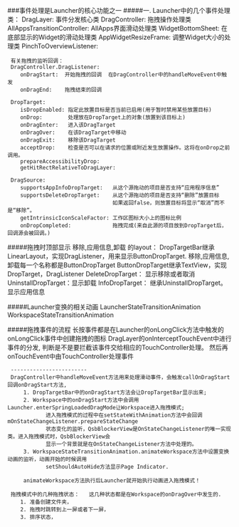 ###事件处理是Launcher的核心功能之一
#####一. Launcher中的几个事件处理类：
     DragLayer:                    事件分发核心类
     DragController:               拖拽操作处理类
     AllAppsTransitionController:  AllApps界面滑动处理类
     WidgetBottomSheet:            在底部显示的Widget的滑动处理类
     AppWidgetResizeFrame:         调整Widget大小的处理类
     PinchToOverviewListener:      
     
     有关拖拽的监听回调：
     DragController.DragListener:
        onDragStart:  开始拖拽的回调  在DragController中的handleMoveEvent中触发
        onDragEnd:    拖拽结束的回调
        
     DropTarget:   
        isDropEnabled: 指定此放置目标是否当前已启用(用于暂时禁用某些放置目标)
        onDrop:        处理放在DropTarget上的对象(放置到该目标上)
        onDragEnter:   进入该DragTarget
        onDragOver:    在该DragTarget中移动
        onDragExit:    移除该DragTarget
        acceptDrop:    检查是否可以在请求的位置或附近发生放置操作。这将在onDrop之前调用。
        prepareAccessibilityDrop:
        getHitRectRelativeToDragLayer:
        
     DragSource:
        supportsAppInfoDropTarget:   从这个源拖动的项目是否支持“应用程序信息”
        supportsDeleteDropTarget:    从这个源拖动的项目是否支持“删除”放置目标
                                     如果返回false，则放置目标将显示“取消”而不是“移除”。
        getIntrinsicIconScaleFactor: 工作区图标大小上的图标比例
        onDropCompleted:             拖拽完成(来自此源的项目放到DropTarget后，回调源会被回调。)
        
        
#####拖拽时顶部显示 移除,应用信息,卸载 的layout：
     DropTargetBar继承LinearLayout，实现DragListener，用来显示ButtonDropTarget.
     移除,应用信息,卸载每一个名称都是ButtonDropTarget
        ButtonDropTarget继承TextView，实现DropTarget，DragListener
            DeleteDropTarget：   显示移除或者取消
            UninstallDropTarget：显示卸载
                InfoDropTarget： 继承UninstallDropTarget。显示应用信息
                
#####Launcher变换的相关动画
     LauncherStateTransitionAnimation
     WorkspaceStateTransitionAnimation
     
#####拖拽事件的流程
     长按事件都是在Launcher的onLongClick方法中触发的
     onLongClick事件中创建拖拽的图标
     DragLayer的onInterceptTouchEvent中进行事件的分发,
     判断是不是要拦截该事件交给相应的TouchController处理。
     然后再onTouchEvent中由TouchController处理事件
     
     ------------------------
     DragController中handleMoveEvent方法用来处理滑动事件，会触发callOnDragStart回调onDragStart方法,
         1. DropTargetBar中的onDragStart方法会让DropTargetBar显示出来;
         2. Workspace中的onDragStart方法中会调用Launcher.enterSpringLoadedDragMode让Workspace进入拖拽模式;
                进入拖拽模式的过程中在setStateWithAnimation方法中会回调mOnStateChangeListener.prepareStateChange
                状态变化的监听，QsbBlockerView是OnStateChangeListener的唯一实现类。进入拖拽模式时，QsbBlockerView会
                显示一个背景就是在OnStateChangeListener方法中处理的。
         3. WorkspaceStateTransitionAnimation.animateWorkspace方法中设置变换动画的监听，动画开始的时候调用
                setShouldAutoHide方法显示Page Indicator.
                
         animateWorkspace方法执行后Launcher就开始执行动画进入拖拽模式！
         
     拖拽模式中的几种拖拽状态：   这几种状态都是在Workspace的onDragOver中发生的.
        1. 准备创建文件夹，
        2. 拖拽时跳转到上一屏或者下一屏，
        3. 排序状态，
         
         
     


    